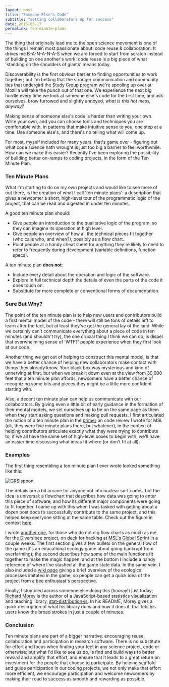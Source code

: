 ```yaml
---
layout: post
title: "Someone Else's Code"
subtitle: "setting collaborators up for success"
date: 2015-05-17
permalink: ten-minute-plans
---
```


The thing that originally lead me to the open science movement is one of the things I remain most passionate about: code reuse & collaboration. It drives me B-A-N-A-N-A-S when we are forced to start from scratch instead of building on one another's work; code reuse is a big piece of what 'standing on the shoulders of giants' means today.

Discoverability is the first obvious barrier to finding opportunities to work together; but I'm betting that the stronger communication and community ties that undergird the [Study Group program][studyGroups] we're spooling up over at Mozilla will take the punch out of that one. We experience the next big hurdle every time we look at someone else's code for the first time, and ask ourselves, brow furrowed and slightly annoyed, *what is this hot mess, anyway?*

Making sense of someone else's code is harder than writing your own. Write your own, and you can choose tools and techniques you are comfortable with, in patterns that make intuitive sense to you, one step at a time. Use someone else's, and there's no telling what will come up.

For most, myself included for many years, that's game over - figuring out what code science hath wrought is just too big a barrier to feel worthwhile. How can we make this easier? Recently I've been exploring the possibility of building better on-ramps to coding projects, in the form of the Ten Minute Plan.

### Ten Minute Plans

What I'm starting to do on my own projects and would like to see more of out there, is the creation of what I call 'ten minute plans': a description that gives a newcomer a short, high-level tour of the programmatic logic of the project, that can be read and digested in under ten minutes.

A good ten minute plan should:

 - Give people an introduction to the qualitative logic of the program, so they can imagine its operation at high level.
 - Give people an overview of how all the technical pieces fit together (who calls who, and when?), possibly as a flow chart.
 - Point people at a handy cheat sheet for anything they're likely to need to refer to frequently during development (variable definitions, function specs).

A ten minute plan **does not**:

 - Include every detail about the operation and logic of the software.
 - Explore in full technical depth the details of even the parts of the code it does touch on.
 - Substitute for more complete or conventional forms of documentation. 

### Sure But Why?

The point of the ten minute plan is to help new users and contributors build a first mental model of the code - there will still be tons of details left to learn after the fact, but at least they've got the general lay of the land. While we certainly can't communicate everything about a piece of code in ten minutes (and shouldn't try), the one crucial thing I think we can do, is dispel that overwhelming sense of 'WTF?' people experience when they first look at our code.

Another thing we get out of helping to construct this mental model, is that we have a better chance of helping new collaborators make contact with things they already know. Your black box was mysterious and kind of unnerving at first, but when we break it down even at the view from 30,000 feet that a ten minute plan affords, newcomers have a better chance of recognizing some bits and pieces they might be a little more confident starting with.

Also, a decent ten minute plan can help us communicate with our collaborators. By giving even a little bit of early guidance in the formation of their mental models, we set ourselves up to be on the same page as them when they start asking questions and making pull requests. I first articulated the notion of a ten minute plan in the [primer][review] on code review I wrote for MSL (ok, they were five minute plans there, but whatever), in the context of helping contributors articulate exactly what they were trying to contribute to; if we all have the same set of high-level boxes to begin with, we'll have an easier time discussing what ideas fit where (or don't fit at all).

### Examples

The first thing resembling a ten minute plan I ever wrote looked something like this:

![GRSIspoon](https://raw.githubusercontent.com/GRIFFINCollaboration/GRSISpoon/master/img/GRSISpoonFlow.png)

The details are a bit arcane for anyone not into nuclear sort codes, but the idea is universal: a flowchart that describes how data was going to enter this piece of software, and how its different major components were going to fit together. I came up with this when I was tasked with getting about a dozen post docs to successfully contribute to the same project, and this helped keep everyone sitting at the same table. Check out the figure in context [here][grsi].

I wrote [another one][diversibee], for those who do not dig flow charts as much as me, for the Diversibee project, on deck for hacking at [MSL's Global Sprint][sprint] in a couple weeks. The first section gives a few bullets on the general flow of the game (it's an educational ecology game about going bankrupt from overfarming); the second describes how some of the main functions fit together to make the magic happen; and at the bottom I include a handy reference of where I've stashed all the game state data. In the same vein, I also included a [wiki page][beeWiki] giving a brief overview of the ecological processes imitated in the game, so people can get a quick idea of the project from a bee enthusiast's perspective.

Finally, I stumbled across someone else doing this (hooray!) just today; [Richard Morey][morey] is the author of a JavaScript-based statistics visualization and teaching library, [stat-distribution-js][statsJS]. In his README, Morey gives a quick description of what his library does and how it does it, that lets his users know the broad strokes in just a couple of minutes.

### Conclusion

Ten minute plans are part of a bigger narrative: encouraging reuse, collaboration and participation in research software. There is no substitute for effort and focus when finding your feet in any science project, code or otherwise; but what I'd like to see us do, is find and build ways to better reward and amplify that effort, and ensure that it leads to a great return on investment for the people that choose to participate. By helping scaffold and guide participation in our coding projects, we not only make that effort more efficient, we encourage participation and welcome newcomers by making their road to success as smooth and rewarding as possible.


[studyGroups]: http://mozillascience.github.io/studyGroupHandbook/
[review]: http://mozillascience.github.io/codeReview/design.html
[grsi]: https://github.com/GRIFFINCollaboration/GRSISpoon/blob/master/README.md#the-plan
[diversibee]: https://github.com/jvamosi/Diversibee#understanding-diversibee-in-10-minutes
[sprint]: https://www.mozillascience.org/global-sprint-2015
[beeWiki]: https://github.com/jvamosi/Diversibee/wiki/Bee-Dynamics
[morey]: https://twitter.com/richarddmorey
[statsJS]: https://github.com/richarddmorey/stat-distributions-js#what-the-library-does
